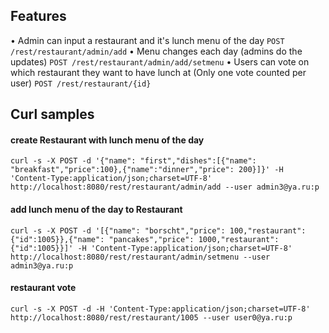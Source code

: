 ## Features
•	Admin can input a restaurant and it's lunch menu of the day
 `POST /rest/restaurant/admin/add`
•	Menu changes each day (admins do the updates)
 `POST /rest/restaurant/admin/add/setmenu`
•	Users can vote on which restaurant they want to have lunch at (Only one vote counted per user)
 `POST /rest/restaurant/{id}`

## Curl samples

#### create Restaurant with lunch menu of the day
`curl -s -X POST -d '{"name": "first","dishes":[{"name": "breakfast","price":100},{"name":"dinner","price": 200}]}' -H 'Content-Type:application/json;charset=UTF-8' http://localhost:8080/rest/restaurant/admin/add --user admin3@ya.ru:p`
#### add lunch menu of the day to Restaurant
`curl -s -X POST -d '[{"name": "borscht","price": 100,"restaurant":{"id":1005}},{"name": "pancakes","price": 1000,"restaurant":{"id":1005}}]' -H 'Content-Type:application/json;charset=UTF-8' http://localhost:8080/rest/restaurant/admin/setmenu --user admin3@ya.ru:p`
#### restaurant vote
`curl -s -X POST -d -H 'Content-Type:application/json;charset=UTF-8' http://localhost:8080/rest/restaurant/1005 --user user0@ya.ru:p`


